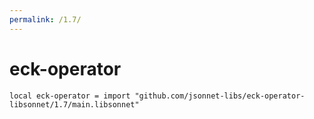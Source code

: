 ```yaml
---
permalink: /1.7/
---
```


# eck-operator

```jsonnet
local eck-operator = import "github.com/jsonnet-libs/eck-operator-libsonnet/1.7/main.libsonnet"
```

